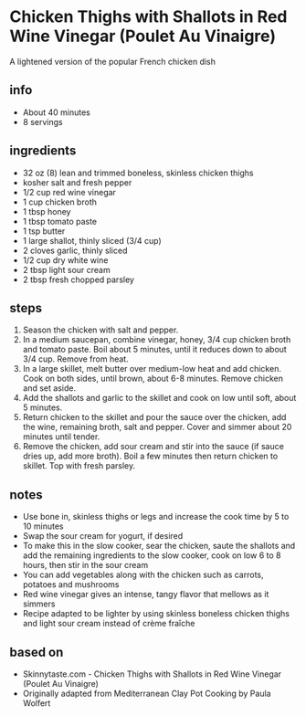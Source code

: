 # Chicken Thighs with Shallots in Red Wine Vinegar (Poulet Au Vinaigre)
A lightened version of the popular French chicken dish

## info  
* About 40 minutes  
* 8 servings  

## ingredients
* 32 oz (8) lean and trimmed boneless, skinless chicken thighs
* kosher salt and fresh pepper
* 1/2 cup red wine vinegar
* 1 cup chicken broth
* 1 tbsp honey
* 1 tbsp tomato paste
* 1 tsp butter
* 1 large shallot, thinly sliced (3/4 cup)
* 2 cloves garlic, thinly sliced
* 1/2 cup dry white wine
* 2 tbsp light sour cream
* 2 tbsp fresh chopped parsley

## steps  
1. Season the chicken with salt and pepper.
2. In a medium saucepan, combine vinegar, honey, 3/4 cup chicken broth and tomato paste. Boil about 5 minutes, until it reduces down to about 3/4 cup. Remove from heat.
3. In a large skillet, melt butter over medium-low heat and add chicken. Cook on both sides, until brown, about 6-8 minutes. Remove chicken and set aside.
4. Add the shallots and garlic to the skillet and cook on low until soft, about 5 minutes.
5. Return chicken to the skillet and pour the sauce over the chicken, add the wine, remaining broth, salt and pepper. Cover and simmer about 20 minutes until tender.
6. Remove the chicken, add sour cream and stir into the sauce (if sauce dries up, add more broth). Boil a few minutes then return chicken to skillet. Top with fresh parsley.

## notes  
* Use bone in, skinless thighs or legs and increase the cook time by 5 to 10 minutes
* Swap the sour cream for yogurt, if desired
* To make this in the slow cooker, sear the chicken, saute the shallots and add the remaining ingredients to the slow cooker, cook on low 6 to 8 hours, then stir in the sour cream
* You can add vegetables along with the chicken such as carrots, potatoes and mushrooms
* Red wine vinegar gives an intense, tangy flavor that mellows as it simmers
* Recipe adapted to be lighter by using skinless boneless chicken thighs and light sour cream instead of crème fraîche

## based on  
* Skinnytaste.com - Chicken Thighs with Shallots in Red Wine Vinegar (Poulet Au Vinaigre)
* Originally adapted from Mediterranean Clay Pot Cooking by Paula Wolfert